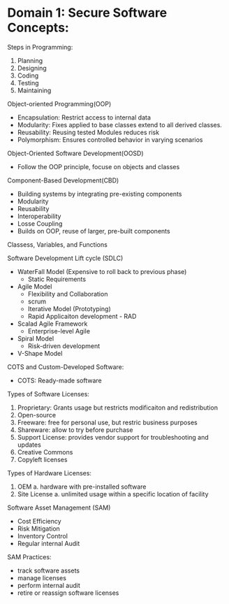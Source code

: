 # Domain 1: Secure Software Concepts:
Steps in Programming:
1. Planning
2. Designing
3. Coding
4. Testing
5. Maintaining

Object-oriented Programming(OOP)
- Encapsulation: Restrict access to internal data
- Modularity: Fixes applied to base classes extend to all derived classes.
- Reusability: Reusing tested Modules reduces risk
- Polymorphism: Ensures controlled behavior in varying scenarios

Object-Oriented Software Development(OOSD)
- Follow the OOP principle, focuse on objects and classes

Component-Based Development(CBD)
- Building systems by integrating pre-existing components
- Modularity
- Reusability
- Interoperability
- Losse Coupling
- Builds on OOP, reuse of larger, pre-built components

Classess, Variables, and Functions

Software Development Lift cycle (SDLC)
- WaterFall Model (Expensive to roll back to previous phase)
  - Static Requirements
- Agile Model
  - Flexibility and Collaboration  
  - scrum
  - Iterative Model (Prototyping)
  - Rapid Applicaiton development - RAD
- Scalad Agile Framework
  - Enterprise-level Agile
- Spiral Model
  - Risk-driven development
- V-Shape Model

COTS and Custom-Developed Software:
- COTS: Ready-made software

Types of Software Licenses:
1. Proprietary: Grants usage but restricts modificaiton and redistribution
2. Open-source
3. Freeware: free for personal use, but restric business purposes
4. Shareware: allow to try before purchase
5. Support License: provides vendor support for troubleshooting and updates
6. Creative Commons
7. Copyleft licenses

Types of Hardware Licenses:
1. OEM
  a. hardware with pre-installed software
2. Site License
  a. unlimited usage within a specific location of facility

Software Asset Management (SAM)
- Cost Efficiency
- Risk Mitigation
- Inventory Control
- Regular internal Audit

SAM Practices:
- track software assets
- manage licenses
- perform internal audit
- retire or reassign software licenses


